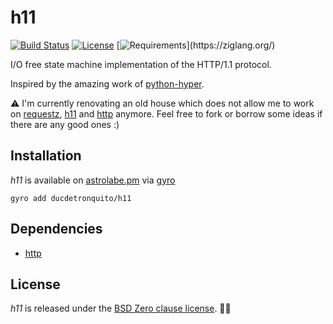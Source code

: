 # h11

[![Build Status](https://api.travis-ci.org/ducdetronquito/h11.svg?branch=master)](https://travis-ci.org/ducdetronquito/h11) [![License](https://img.shields.io/badge/License-BSD%200--Clause-ff69b4.svg)](https://github.com/ducdetronquito/h11#license) [![Requirements](https://img.shields.io/badge/zig-master_(19.08.2021)-orange)](https://ziglang.org/)

I/O free state machine implementation of the HTTP/1.1 protocol.

Inspired by the amazing work of [python-hyper](https://github.com/python-hyper/h11).

⚠️ I'm currently renovating an old house which does not allow me to work on [requestz](https://github.com/ducdetronquito/requestz/), [h11](https://github.com/ducdetronquito/h11/) and [http](https://github.com/ducdetronquito/http) anymore. Feel free to fork or borrow some ideas if there are any good ones :)

## Installation

*h11* is available on [astrolabe.pm](https://astrolabe.pm/) via [gyro](https://github.com/mattnite/gyro)

```
gyro add ducdetronquito/h11
```

## Dependencies

- [http](https://github.com/ducdetronquito/http)

## License

*h11* is released under the [BSD Zero clause license](https://choosealicense.com/licenses/0bsd/). 🎉🍻
